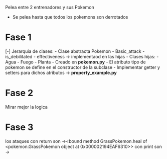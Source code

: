 Pelea entre 2 entrenadores y sus Pokemon
- Se pelea hasta que todos los pokemons son derrotados
# Fase 1
[-] Jerarquia de clases:
    - Clase abstracta Pokemon
        - Basic_attack
        - is_debilitated
        - effectiveness -> implementaod en las hijas
    - Clases hijas:
        - Agua
        - Fuego
        - Planta
    - Creado en __pokemon.py__
    - El atributo tipo de pokemon se define en el constructor de la subclase
    - Implementar getter y setters para dichos atributos -> __property_example.py__
    
# Fase 2
Mirar mejor la logica
# Fase 3

los ataques con return son -><bound method GrassPokemon.heal of <pokemon.GrassPokemon object at 0x000002194EAF6310>>
con print son -> 